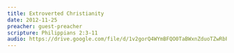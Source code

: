 ```yaml
---
title: Extroverted Christianity
date: 2012-11-25
preacher: guest-preacher
scripture: Philippians 2:3-11
audio: https://drive.google.com/file/d/1v2gorQ4WYmBFQO0TaBWxnZduoTZwRbP9/view
---
```

